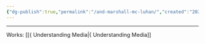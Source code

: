 ```yaml
---
{"dg-publish":true,"permalink":"/and-marshall-mc-luhan/","created":"2025-03-21T11:22:16.244-04:00","updated":"2025-03-21T11:22:31.072-04:00"}
---
```


---

Works: 
[[{ Understanding Media\|{ Understanding Media]]